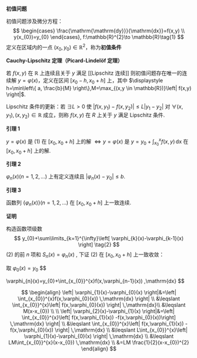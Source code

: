 
**初值问题**

初值问题涉及微分方程：
$$
\begin{cases}
\frac{\mathrm{\mathrm{dy}}}{\mathrm{dx}}=f(x,y) \\
y(x_{0})=y_{0}
\end{cases},
f:\mathbb{R}^{2}\to \mathbb{R}\tag{1}
$$
定义在区域内的一点 $\displaystyle (x_{0},y_{0})\in \mathbb{R}^{2}$，称为**初值条件**

**Cauchy-Lipschitz 定理（Picard-Lindelöf 定理）**

若 $\displaystyle f(x,y)$ 在 $\displaystyle \mathbb{R}$ 上连续且关于 $\displaystyle y$ 满足 [[Lipschitz 连续]] 则初值问题存在唯一的连续解 $\displaystyle y=\varphi(x)$，定义在区间 $\displaystyle [x_{0}-h,x_{0}+h]$ 上，其中 $\displaystyle h=\min\left\{ a, \frac{b}{M} \right\},M=\max_{(x,y \in \mathbb{R})}\left| f(x,y) \right|$.

Lipschitz 条件的更新：若 $\displaystyle \exists L>0$ 使 $\displaystyle \left| f(x,y_{1})-f(x,y_{2}) \right|\leqslant L\left| y_{1}-y_{2} \right|$ 对 $\displaystyle \forall(x,y_{1}),(x,y_{2})\in \mathbb{R}$ 成立，则称 $\displaystyle f(x,y)$ 在 $\displaystyle R$ 上关于 $\displaystyle y$ 满足 Lipschitz 条件.

**引理 1**

$\displaystyle y=\varphi(x)$ 是 $\displaystyle (1)$ 在 $\displaystyle [x_{0},x_{0}+h]$ 上的解 $\displaystyle \Longleftrightarrow y=\varphi(x)$ 是 $\displaystyle y=y_{0}+\int_{x_{0}}^{x}f(x,y) \,\mathrm{dx}$ 在 $\displaystyle [x_{0},x_{0}+h]$ 上的解.

**引理 2**

$\displaystyle \varphi_{n}(x)(n=1,2,\dots)$ 上有定义连续且 $\displaystyle \left| \varphi_{n}(x) -y_{0}\right|\leqslant b$.

**引理 3**

函数列 $\displaystyle \left\{ \varphi_{n}(x) \right\}(n=1,2,\dots)$ 在 $\displaystyle [x_{0},x_{0}+h]$ 上一致连续.

**证明**

构造函数项级数
$$
y_{0}+\sum\limits_{k=1}^{\infty}\left[ \varphi_{k}(x)-\varphi_{k-1}(x) \right] \tag{2}
$$
$\displaystyle (2)$ 的前 $\displaystyle n$ 项和 $\displaystyle S_{n}(x)=\varphi_{n}(x)$ , 下证 $\displaystyle (2)$ 在 $\displaystyle [x_{0},x_{0}+h]$ 上一致收敛：

取 $\displaystyle \varphi_{0}(x)=y_{0}$
$$

\varphi_{n}(x)=y_{0}+\int_{x_{0}}^{x}f(x,\varphi_{n-1}(x)) \,\mathrm{dx}
$$

$$
\begin{align}
\left| \varphi_{1}(x)-\varphi_{0}(x) \right|&=\left| \int_{x_{0}}^{x}f(x,\varphi_{0}(x)) \,\mathrm{dx} \right|  \\
&\leqslant \int_{x_{0}}^{x}\left| f(x,\varphi_{0}(x)) \right|  \,\mathrm{dx}\\
&\leqslant M(x-x_{0}) \\
 \\
\left| \varphi_{2}(x)-\varphi_{1}(x) \right|&=\left| \int_{x_{0}}^{x}\left[ f(x,\varphi_{1}(x)) -f(x,\varphi_{0}(x))\right]  \,\mathrm{dx} \right| \\
&\leqslant \int_{x_{0}}^{x}\left| f(x,\varphi_{1}(x)) -f(x,\varphi_{0}(x)) \right|  \,\mathrm{dx} \\
&\leqslant L\int_{x_{0}}^{x}\left| \varphi_{1}(x)-\varphi_{0}(x) \right|  \,\mathrm{dx} \\
&\leqslant LM\int_{x_{0}}^{x}(x-x_{0}) \,\mathrm{dx} \\
&=LM \frac{1}{2}(x-x_{0})^{2}
\end{align}
$$

